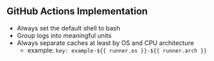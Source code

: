 ## GitHub Actions Implementation

- Always set the default shell to bash
- Group logs into meaningful units
- Always separate caches at least by OS and CPU architecture
  - example: `key: example-${{ runner.os }}-${{ runner.arch }}`
